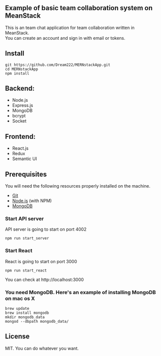 ## Example of basic team collaboration system on MeanStack

This is an team chat application for team collaboration written in MeanStack.   
You can create an account and sign in with email or tokens.  

## Install  
```
git https://github.com/Dream222/MERNstackApp.git
cd MERNstackApp
npm install
```

## Backend:
	
* Node.js
* Express.js
* MongoDB
* bcrypt
* Socket

## Frontend:

* React.js
* Redux 
* Semantic UI

## Prerequisites

You will need the following resources properly installed on the machine.

* [Git](https://git-scm.com)
* [Node.js](https://nodejs.org) (with NPM)
* [MongoDB](https://www.mongodb.com)

### Start API server  
API server is going to start on port 4002
```
npm run start_server
```

### Start React  
React is going to start on port 3000
```
npm run start_react
```

You can check at http://localhost:3000  

### You need MongoDB. Here's an example of installing MongoDB on mac os X  

```
brew update   
brew install mongodb  
mkdir mongodb_data  
mongod --dbpath mongodb_data/  
```

## License  
MIT. You can do whatever you want.  
